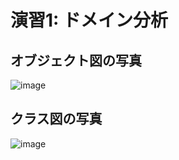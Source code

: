 # 演習1: ドメイン分析
## オブジェクト図の写真
![image](https://github.com/user-attachments/assets/be6bfd41-468d-4e43-8bde-1349c86b4460)

## クラス図の写真
![image](https://github.com/user-attachments/assets/81727ad0-cc88-4b10-9f60-37d4dab9a17d)
